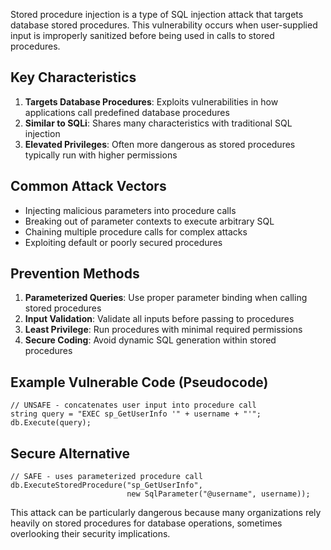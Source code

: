 

Stored procedure injection is a type of SQL injection attack that targets database stored procedures. This vulnerability occurs when user-supplied input is improperly sanitized before being used in calls to stored procedures.

## Key Characteristics

1. **Targets Database Procedures**: Exploits vulnerabilities in how applications call predefined database procedures
2. **Similar to SQLi**: Shares many characteristics with traditional SQL injection
3. **Elevated Privileges**: Often more dangerous as stored procedures typically run with higher permissions

## Common Attack Vectors

- Injecting malicious parameters into procedure calls
- Breaking out of parameter contexts to execute arbitrary SQL
- Chaining multiple procedure calls for complex attacks
- Exploiting default or poorly secured procedures

## Prevention Methods

1. **Parameterized Queries**: Use proper parameter binding when calling stored procedures
2. **Input Validation**: Validate all inputs before passing to procedures
3. **Least Privilege**: Run procedures with minimal required permissions
4. **Secure Coding**: Avoid dynamic SQL generation within stored procedures

## Example Vulnerable Code (Pseudocode)

```
// UNSAFE - concatenates user input into procedure call
string query = "EXEC sp_GetUserInfo '" + username + "'";
db.Execute(query);
```

## Secure Alternative

```
// SAFE - uses parameterized procedure call
db.ExecuteStoredProcedure("sp_GetUserInfo", 
                          new SqlParameter("@username", username));
```

This attack can be particularly dangerous because many organizations rely heavily on stored procedures for database operations, sometimes overlooking their security implications.